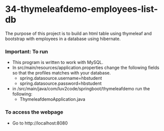 # 34-thymeleafdemo-employees-list-db

The purpose of this project is to build an html table using thymeleaf and bootstrap with employees in a database using hibernate.

### Important: To run
- This program is written to work with MySQL.
- In src/main/resources/application.properties change the following fields so that the profiles matches with your database.
    - spring.datasource.username=hbstudent
    - spring.datasource.password=hbstudent
- in /src/main/java/com/luv2code/springboot/thymeleafdemo run the following:
    - ThymeleafdemoApplication.java

###  To access the webpage
- Go to http://localhost:8080
